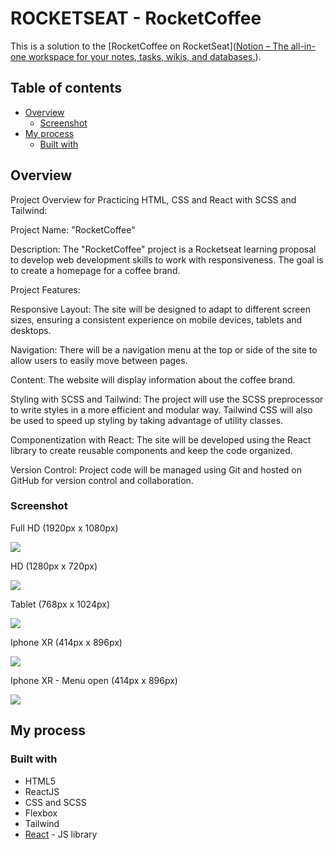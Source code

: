 # ROCKETSEAT - RocketCoffee

This is a solution to the [RocketCoffee on RocketSeat]([Notion – The all-in-one workspace for your notes, tasks, wikis, and databases.](https://efficient-sloth-d85.notion.site/Desafio-RocketCoffee-7802895f0dd44da5a6f71a64badc7e72)).

## Table of contents

- [Overview](#overview)
  - [Screenshot](#screenshot)
- [My process](#my-process)
  - [Built with](#built-with)

## Overview

Project Overview for Practicing HTML, CSS and React with SCSS and Tailwind:

Project Name: "RocketCoffee" 

Description: The "RocketCoffee" project is a Rocketseat learning proposal to develop web development skills to work with responsiveness. The goal is to create a homepage for a coffee brand. 

Project Features: 

Responsive Layout: The site will be designed to adapt to different screen sizes, ensuring a consistent experience on mobile devices, tablets and desktops. 

Navigation: There will be a navigation menu at the top or side of the site to allow users to easily move between pages.

Content: The website will display information about the coffee brand. 

Styling with SCSS and Tailwind: The project will use the SCSS preprocessor to write styles in a more efficient and modular way. Tailwind CSS will also be used to speed up styling by taking advantage of utility classes. 

Componentization with React: The site will be developed using the React library to create reusable components and keep the code organized. 

Version Control: Project code will be managed using Git and hosted on GitHub for version control and collaboration.

### Screenshot

<p>Full HD (1920px x 1080px)</p>
<img src="./public//result/Full_HD.png" />
<p>HD (1280px x 720px)</p>
<img src="./public//result/HD.png" />
<p>Tablet (768px x 1024px)</p>
<img src="./public//result/Tablet.png" />
<p>Iphone XR (414px x 896px)</p>
<img src="./public//result/IphoneXR.png" />
<p>Iphone XR - Menu open (414px x 896px)</p>
<img src="./public//result/xr_menu.png" />

### 

## My process

### Built with

- HTML5
- ReactJS
- CSS and SCSS
- Flexbox
- Tailwind
- [React](https://reactjs.org/) - JS library
